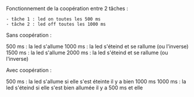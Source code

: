 Fonctionnement de la coopération entre 2 tâches : 

    - tâche 1 : led on toutes les 500 ms
    - tâche 2 : led off toutes les 1000 ms

Sans coopération : 

500 ms : la led s'allume
1000 ms : la led s'éteind et se rallume (ou l'inverse)
1500 ms : la led s'allume 
2000 ms : la led s'éteind et se rallume (ou l'inverse)

Avec coopération : 

500 ms : la led s'allume si elle s'est éteinte il y a bien 1000 ms
1000 ms : la led s'éteind si elle s'est bien allumée il y a 500 ms et elle